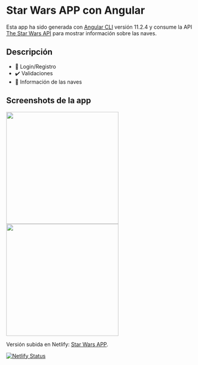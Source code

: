 # Star Wars APP con Angular

Esta app ha sido generada con [Angular CLI](https://github.com/angular/angular-cli) versión 11.2.4 y consume la API [The Star Wars API](https://swapi.dev/) para mostrar información sobre las naves.

## Descripción

* 🔑 Login/Registro
* ✔️ Validaciones
* 👾 Información de las naves

## Screenshots de la app

<a href="https://github.com/mcasal">
  <img height="300em" src="https://user-images.githubusercontent.com/60666104/115684959-1635b480-a358-11eb-821d-a4bfa137ddbe.png"/>
  <img height="300em" src="https://user-images.githubusercontent.com/60666104/115684972-1930a500-a358-11eb-89f2-8120fa07b7fc.png"/>
</a>



Versión subida en Netlify: [Star Wars APP](mcasal-swapi.netlify.app).<br/>


[![Netlify Status](https://api.netlify.com/api/v1/badges/111c7401-090b-48a6-8a23-91325d8b9f1f/deploy-status)](https://app.netlify.com/sites/mcasal-swapi/deploys)
